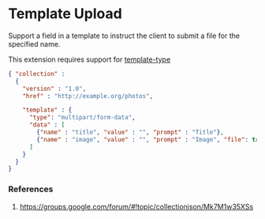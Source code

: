 # Template Upload

Support a field in a template to instruct the client to submit a file for the specified name.

This extension requires support for [template-type](template-type.md)

```json
{ "collection" :
  {
    "version" : "1.0",
    "href" : "http://example.org/photos",

    "template" : {
      "type": "multipart/form-data",
      "data" : [
        {"name" : "title", "value" : "", "prompt" : "Title"},
        {"name" : "image", "value" : "", "prompt" : "Image", "file": true}
      ]
    }
  }
}
```

### References
1. https://groups.google.com/forum/#!topic/collectionjson/Mk7M1w35XSs
